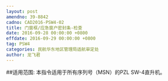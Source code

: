 ```yaml
---
layout: post
amendno: 39-8842
cadno: CAD2016-PSW4-02
title: 门窗框/应急窗户密封条-检查
date: 2016-09-28 00:00:00 +0800
effdate: 2016-09-29 00:00:00 +0800
tag: PSW4
categories: 民航华东地区管理局适航审定处
author: 龙飞君
---
```


##适用范围:
本指令适用于所有序列号（MSN）的PZL SW-4直升机。

